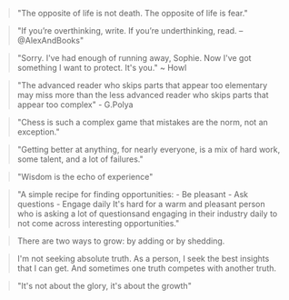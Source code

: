 > "The opposite of life is not death.
> The opposite of life is fear."


> "If you’re overthinking, write. If you’re underthinking, read. – @AlexAndBooks"

> "Sorry. I've had enough of running away, Sophie. Now I've got something I want to protect. It's you." ~ Howl

> "The advanced reader who skips parts that appear too elementary may miss more than the less advanced reader who skips parts that appear too complex" - G.Polya

> "Chess is such a complex game that mistakes are the norm, not an exception."

> "Getting better at anything, for nearly everyone, is a mix of hard work, some talent, and a lot of failures."

> "Wisdom is the echo of experience"

> "A simple recipe for finding opportunities:
    - Be pleasant
    - Ask questions
    - Engage daily
It's hard for a warm and pleasant person who is asking a lot of questionsand engaging in their industry daily to not come across interesting opportunities."

> There are two ways to grow: by adding or by shedding.

> I'm not seeking absolute truth. As a person, I seek the best insights that I can get. And sometimes one truth competes with another truth.

> "It's not about the glory, it's about the growth"
